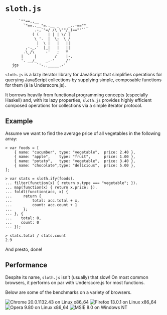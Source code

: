 # `sloth.js`

          `""==,,__  
            `"==..__"=..__ _    _..-==""_
                 .-,`"=/ /\ \""/_)==""``
                ( (    | | | \/ |
                 \ '.  |  \;  \ /
                  |  \ |   |   ||
             ,-._.'  |_|   |   ||
            .\_/\     -'   ;   Y
           |  `  |        /    |-.
           '. __/_    _.-'     /'
       jgs        `'-.._____.-'

`sloth.js` is a lazy iterator library for JavaScript that simplifies operations
for querying JavaScript collections by supplying simple, composable functions
for them (á la Underscore.js).

It borrows heavily from functional programming concepts (especially Haskell)
and, with its lazy properties, `sloth.js` provides highly efficient composed
operations for collections via a simple iterator protocol.

## Example

Assume we want to find the average price of all vegetables in the following
array:

    > var foods = [
        { name: "cucumber", type: "vegetable",  price: 2.40 },
        { name: "apple",    type: "fruit",      price: 1.00 },
        { name: "potato",   type: "vegetable",  price: 3.40 },
        { name: "chocolate",type: "delicious",  price: 5.00 },
    ];

    > var stats = sloth.ify(foods).
    ... filter(function(x) { return x.type === "vegetable"; }).
    ... map(function(x) { return x.price; }).
    ... foldl(function(acc, x) {
    ...     return {
    ...         total: acc.total + x,
    ...         count: acc.count + 1
    ...     };
    ... }, {
    ...    total: 0,
    ...    count: 0
    ... });

    > stats.total / stats.count
    2.9

And presto, done!

## Performance

Despite its name, `sloth.js` isn't (usually) that slow! On most common
browsers, it performs on par with Underscore.js for most functions.

Below are some of the benchmarks on a variety of browsers.

![Chrome 20.0.1132.43 on Linux x86_64](http://chart.apis.google.com/chart?chtt=sloth.js%20Test%20Suite%7COps/sec%20%28Chrome%2020.0.1132.43%20on%20Linux%20x86_64%29&chts=000000,10&cht=bhg&chd=t:17359,18862,19144,17389,19472,10060,301,96,98,24,77,25,2759,5230,15218,10334,6353,9904&chds=0,19472&chxt=x&chxl=0:|0|19.5K&chsp=0,1&chm=tunderscore.each%28%29%2817.4K%29,000000,0,0,10|tsloth.ify%28%29.each%28%29%2818.9K%29,000000,0,1,10|tunderscore.reduce%28%29%2819.1K%29,000000,0,2,10|tsloth.ify%28%29.foldl%28%29%2817.4K%29,000000,0,3,10|tunderscore.reduceRight%28%29%2819.5K%29,000000,0,4,10|tsloth.ify%28%29.foldr%28%29%2810.1K%29,000000,0,5,10|tunderscore.uniq%28%29%28301%29,000000,0,6,10|tsloth.ify%28%29.nub%28%29%2896%29,000000,0,7,10|tunderscore.intersection%28%29%2898%29,000000,0,8,10|tsloth.ify%28%29.intersect%28%29%2824%29,000000,0,9,10|tunderscore.union%28%29%2877%29,000000,0,10,10|tsloth.ify%28%29.union%28%29%2825%29,000000,0,11,10|tunderscore.zip%28%29%282.8K%29,000000,0,12,10|tsloth.ify%28%29.zip%28%29%285.2K%29,000000,0,13,10|tunderscore.map%28%29.max%28%29%2815.2K%29,000000,0,14,10|tsloth.ify%28%29.map%28%29.max%28%29%2810.3K%29,000000,0,15,10|tunderscore.map%28%29.filter%28%29.reduce%28%29%286.4K%29,000000,0,16,10|tsloth.ify%28%29.map%28%29.filter%28%29.foldl%28%29%289.9K%29,000000,0,17,10&chbh=15,0,5&chs=250x430)
![Firefox 13.0.1 on Linux x86_64](http://chart.apis.google.com/chart?chtt=sloth.js%20Test%20Suite%7COps/sec%20%28Firefox%2013.0.1%20on%20Linux%20x86_64%29&chts=000000,10&cht=bhg&chd=t:5947,5858,6306,10668,6353,6169,163,73,53,18,42,18,739,3804,4785,6615,1880,6259&chds=0,10668&chxt=x&chxl=0:|0|10.7K&chsp=0,1&chm=tunderscore.each%28%29%285.9K%29,000000,0,0,10|tsloth.ify%28%29.each%28%29%285.9K%29,000000,0,1,10|tunderscore.reduce%28%29%286.3K%29,000000,0,2,10|tsloth.ify%28%29.foldl%28%29%2810.7K%29,000000,0,3,10|tunderscore.reduceRight%28%29%286.4K%29,000000,0,4,10|tsloth.ify%28%29.foldr%28%29%286.2K%29,000000,0,5,10|tunderscore.uniq%28%29%28163%29,000000,0,6,10|tsloth.ify%28%29.nub%28%29%2873%29,000000,0,7,10|tunderscore.intersection%28%29%2853%29,000000,0,8,10|tsloth.ify%28%29.intersect%28%29%2818%29,000000,0,9,10|tunderscore.union%28%29%2842%29,000000,0,10,10|tsloth.ify%28%29.union%28%29%2818%29,000000,0,11,10|tunderscore.zip%28%29%28739%29,000000,0,12,10|tsloth.ify%28%29.zip%28%29%283.8K%29,000000,0,13,10|tunderscore.map%28%29.max%28%29%284.8K%29,000000,0,14,10|tsloth.ify%28%29.map%28%29.max%28%29%286.6K%29,000000,0,15,10|tunderscore.map%28%29.filter%28%29.reduce%28%29%281.9K%29,000000,0,16,10|tsloth.ify%28%29.map%28%29.filter%28%29.foldl%28%29%286.3K%29,000000,0,17,10&chbh=15,0,5&chs=250x430)
![Opera 9.80 on Linux x86_64](http://chart.apis.google.com/chart?chtt=sloth.js%20Test%20Suite%7COps/sec%20%28Opera%209.80%20on%20Linux%20x86_64%29&chts=000000,10&cht=bhg&chd=t:6366,2407,5751,2541,5637,1427,84,73,28,18,21,18,723,1994,4641,2170,1819,2687&chds=0,6366&chxt=x&chxl=0:|0|6.4K&chsp=0,1&chm=tunderscore.each%28%29%286.4K%29,000000,0,0,10|tsloth.ify%28%29.each%28%29%282.4K%29,000000,0,1,10|tunderscore.reduce%28%29%285.8K%29,000000,0,2,10|tsloth.ify%28%29.foldl%28%29%282.5K%29,000000,0,3,10|tunderscore.reduceRight%28%29%285.6K%29,000000,0,4,10|tsloth.ify%28%29.foldr%28%29%281.4K%29,000000,0,5,10|tunderscore.uniq%28%29%2884%29,000000,0,6,10|tsloth.ify%28%29.nub%28%29%2873%29,000000,0,7,10|tunderscore.intersection%28%29%2828%29,000000,0,8,10|tsloth.ify%28%29.intersect%28%29%2818%29,000000,0,9,10|tunderscore.union%28%29%2821%29,000000,0,10,10|tsloth.ify%28%29.union%28%29%2818%29,000000,0,11,10|tunderscore.zip%28%29%28723%29,000000,0,12,10|tsloth.ify%28%29.zip%28%29%282K%29,000000,0,13,10|tunderscore.map%28%29.max%28%29%284.6K%29,000000,0,14,10|tsloth.ify%28%29.map%28%29.max%28%29%282.2K%29,000000,0,15,10|tunderscore.map%28%29.filter%28%29.reduce%28%29%281.8K%29,000000,0,16,10|tsloth.ify%28%29.map%28%29.filter%28%29.foldl%28%29%282.7K%29,000000,0,17,10&chbh=15,0,5&chs=250x430)
![MSIE 8.0 on Windows NT](http://chart.apis.google.com/chart?chtt=sloth.js%20Test%20Suite%7COps/sec%20%28MSIE%208.0%20on%20Windows%20NT%29&chts=000000,10&cht=bhg&chd=t:467,483,380,489,367,266,1,3,0,1,0,1,60,144,373,270,130,263&chds=0,489&chxt=x&chxl=0:|0|489&chsp=0,1&chm=tunderscore.each%28%29%28467%29,000000,0,0,10|tsloth.ify%28%29.each%28%29%28483%29,000000,0,1,10|tunderscore.reduce%28%29%28380%29,000000,0,2,10|tsloth.ify%28%29.foldl%28%29%28489%29,000000,0,3,10|tunderscore.reduceRight%28%29%28367%29,000000,0,4,10|tsloth.ify%28%29.foldr%28%29%28266%29,000000,0,5,10|tunderscore.uniq%28%29%281%29,000000,0,6,10|tsloth.ify%28%29.nub%28%29%283%29,000000,0,7,10|tunderscore.intersection%28%29%280%29,000000,0,8,10|tsloth.ify%28%29.intersect%28%29%281%29,000000,0,9,10|tunderscore.union%28%29%280%29,000000,0,10,10|tsloth.ify%28%29.union%28%29%281%29,000000,0,11,10|tunderscore.zip%28%29%2860%29,000000,0,12,10|tsloth.ify%28%29.zip%28%29%28144%29,000000,0,13,10|tunderscore.map%28%29.max%28%29%28373%29,000000,0,14,10|tsloth.ify%28%29.map%28%29.max%28%29%28270%29,000000,0,15,10|tunderscore.map%28%29.filter%28%29.reduce%28%29%28130%29,000000,0,16,10|tsloth.ify%28%29.map%28%29.filter%28%29.foldl%28%29%28263%29,000000,0,17,10&chbh=15,0,5&chs=250x430)

